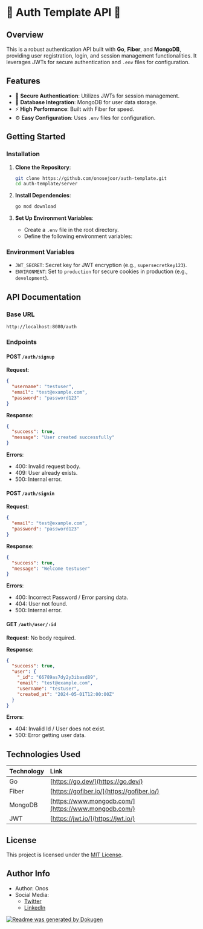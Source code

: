 # 🔑 Auth Template API 🚀

## Overview
This is a robust authentication API built with **Go**, **Fiber**, and **MongoDB**, providing user registration, login, and session management functionalities. It leverages JWTs for secure authentication and `.env` files for configuration.

## Features
- 🔐 **Secure Authentication**: Utilizes JWTs for session management.
- 💾 **Database Integration**: MongoDB for user data storage.
- ⚡ **High Performance**: Built with Fiber for speed.
- ⚙️ **Easy Configuration**: Uses `.env` files for configuration.

## Getting Started

### Installation

1.  **Clone the Repository**:

    ```bash
    git clone https://github.com/onosejoor/auth-template.git
    cd auth-template/server
    ```

2.  **Install Dependencies**:

    ```bash
    go mod download
    ```

3.  **Set Up Environment Variables**:

    *   Create a `.env` file in the root directory.
    *   Define the following environment variables:

### Environment Variables

- `JWT_SECRET`: Secret key for JWT encryption (e.g., `supersecretkey123`).
- `ENVIRONMENT`: Set to `production` for secure cookies in production (e.g., `development`).

## API Documentation

### Base URL
`http://localhost:8080/auth`

### Endpoints

#### POST `/auth/signup`
**Request**:
```json
{
  "username": "testuser",
  "email": "test@example.com",
  "password": "password123"
}
```

**Response**:
```json
{
  "success": true,
  "message": "User created successfully"
}
```

**Errors**:
- 400: Invalid request body.
- 409: User already exists.
- 500: Internal error.

#### POST `/auth/signin`
**Request**:
```json
{
  "email": "test@example.com",
  "password": "password123"
}
```

**Response**:
```json
{
  "success": true,
  "message": "Welcome testuser"
}
```

**Errors**:
- 400: Incorrect Password / Error parsing data.
- 404: User not found.
- 500: Internal error.

#### GET `/auth/user/:id`
**Request**:
No body required.

**Response**:
```json
{
  "success": true,
  "user": {
    "_id": "66789as7dy2y3ibasd89",
    "email": "test@example.com",
    "username": "testuser",
    "created_at": "2024-05-01T12:00:00Z"
  }
}
```

**Errors**:
- 404: Invalid Id / User does not exist.
- 500: Error getting user data.

## Technologies Used

| Technology   | Link                                       |
| :----------- | :----------------------------------------- |
| Go           | [https://go.dev/](https://go.dev/)         |
| Fiber        | [https://gofiber.io/](https://gofiber.io/) |
| MongoDB      | [https://www.mongodb.com/](https://www.mongodb.com/) |
| JWT          | [https://jwt.io/](https://jwt.io/)         |

## License

This project is licensed under the [MIT License](LICENSE).

## Author Info

- Author: Onos
- Social Media:
  - [Twitter](https://twitter.com/YOUR_TWITTER_HANDLE)
  - [LinkedIn](https://linkedin.com/in/YOUR_LINKEDIN_HANDLE)

[![Readme was generated by Dokugen](https://img.shields.io/badge/Readme%20was%20generated%20by-Dokugen-brightgreen)](https://www.npmjs.com/package/dokugen)
